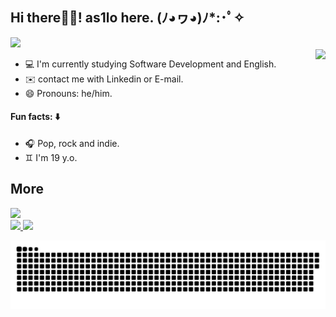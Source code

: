 ## Hi there👋🏻!  as1lo here.   (ﾉ◕ヮ◕)ﾉ*:･ﾟ✧
<img height="50cm" src="https://user-images.githubusercontent.com/99282105/159739835-eafdbd6d-d8dd-4bc9-86c7-a97f13e53ad2.png">
<div>
  <img align="right" height="150cm" src="https://cdn.discordapp.com/attachments/846536751103475756/956234277404676197/ezgif.com-gif-maker.gif">
</div>

- 💻 I'm currently studying Software Development and English.
- ✉️ contact me with Linkedin or E-mail.
- 😄 Pronouns: he/him.

#### Fun facts: ⬇️
- 🎧 Pop, rock and indie.
- ♊ I'm 19 y.o.
## More
<div>
  <a href="https://github.com/as1lo">
    <img height="180em" src="https://github-readme-stats.vercel.app/api?username=as1lo&show_icons=true&theme=dracula&include_all_commits=true&count_private=true"/>
</div>

<div>
  <a href="https://br.linkedin.com/in/aislan-mota-719799234/en?trk=people-guest_people_search-card"><img src="https://img.shields.io/badge/LinkedIn-0077B5?style=for-the-badge&logo=linkedin&logoColor=white">
      <a href="aislanmota0@gmail.com"><img src="https://img.shields.io/badge/Gmail-D14836?style=for-the-badge&logo=gmail&logoColor=white">
        
![Snake animation](https://github.com/as1lo/as1lo/blob/output/github-contribution-grid-snake.svg)
        
</div>
   
